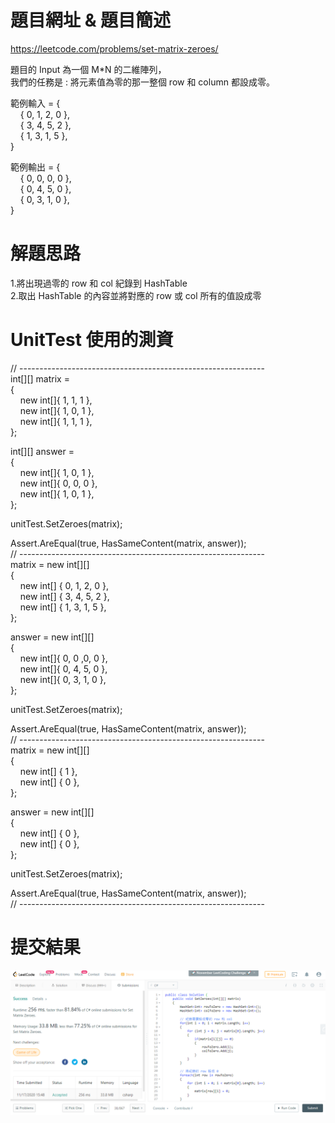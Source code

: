# 題目網址 & 題目簡述  
https://leetcode.com/problems/set-matrix-zeroes/  
  
題目的 Input 為一個 M*N 的二維陣列，  
我們的任務是 : 將元素值為零的那一整個 row 和 column 都設成零。  
  
範例輸入 = {  
&nbsp;&nbsp;&nbsp;&nbsp;{ 0, 1, 2, 0 },  
&nbsp;&nbsp;&nbsp;&nbsp;{ 3, 4, 5, 2 },  
&nbsp;&nbsp;&nbsp;&nbsp;{ 1, 3, 1, 5 },  
}  
  
範例輸出 = {  
&nbsp;&nbsp;&nbsp;&nbsp;{ 0, 0, 0, 0 },  
&nbsp;&nbsp;&nbsp;&nbsp;{ 0, 4, 5, 0 },  
&nbsp;&nbsp;&nbsp;&nbsp;{ 0, 3, 1, 0 },  
}  
  
# 解題思路  
1.將出現過零的 row 和 col 紀錄到 HashTable  
2.取出 HashTable 的內容並將對應的 row 或 col 所有的值設成零  
  
# UnitTest 使用的測資  
// -------------------------------------------------------------  
int[][] matrix =  
{  
&nbsp;&nbsp;&nbsp;&nbsp;new int[]{ 1, 1, 1 },  
&nbsp;&nbsp;&nbsp;&nbsp;new int[]{ 1, 0, 1 },  
&nbsp;&nbsp;&nbsp;&nbsp;new int[]{ 1, 1, 1 },  
};  
  
int[][] answer =  
{  
&nbsp;&nbsp;&nbsp;&nbsp;new int[]{ 1, 0, 1 },  
&nbsp;&nbsp;&nbsp;&nbsp;new int[]{ 0, 0, 0 },  
&nbsp;&nbsp;&nbsp;&nbsp;new int[]{ 1, 0, 1 },  
};  
  
unitTest.SetZeroes(matrix);  
  
Assert.AreEqual(true, HasSameContent(matrix, answer));  
// -------------------------------------------------------------  
matrix = new int[][]  
{  
&nbsp;&nbsp;&nbsp;&nbsp;new int[] { 0, 1, 2, 0 },  
&nbsp;&nbsp;&nbsp;&nbsp;new int[] { 3, 4, 5, 2 },  
&nbsp;&nbsp;&nbsp;&nbsp;new int[] { 1, 3, 1, 5 },  
};  
  
answer = new int[][]  
{  
&nbsp;&nbsp;&nbsp;&nbsp;new int[]{ 0, 0 ,0, 0 },  
&nbsp;&nbsp;&nbsp;&nbsp;new int[]{ 0, 4, 5, 0 },  
&nbsp;&nbsp;&nbsp;&nbsp;new int[]{ 0, 3, 1, 0 },  
};  
  
unitTest.SetZeroes(matrix);  
  
Assert.AreEqual(true, HasSameContent(matrix, answer));  
// -------------------------------------------------------------  
matrix = new int[][]  
{  
&nbsp;&nbsp;&nbsp;&nbsp;new int[] { 1 },  
&nbsp;&nbsp;&nbsp;&nbsp;new int[] { 0 },  
};  
  
answer = new int[][]  
{  
&nbsp;&nbsp;&nbsp;&nbsp;new int[] { 0 },  
&nbsp;&nbsp;&nbsp;&nbsp;new int[] { 0 },  
};  
  
unitTest.SetZeroes(matrix);  
  
Assert.AreEqual(true, HasSameContent(matrix, answer));  
// -------------------------------------------------------------  
  
# 提交結果  
![image](https://raw.githubusercontent.com/Jacky20200711/LeetCode/master/Q73(Set%20Matrix%20Zeroes)/SuccessShot.PNG)  
&emsp;  
&emsp;  
